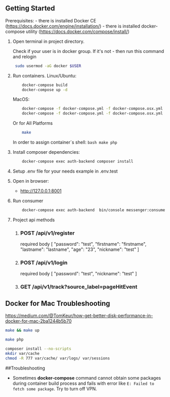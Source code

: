 ## Getting Started

Prerequisites:
    - there is installed Docker CE (https://docs.docker.com/engine/installation/)
    - there is installed docker-compose utility (https://docs.docker.com/compose/install/)

1. Open terminal in project directory.
    
    Check if your user is in docker group. If it's not - then run this command and relogin 
    ```bash
     sudo usermod -aG docker $USER
    ```
2. Run containers.
    Linux/Ubuntu:
    ```bash
        docker-compose build
        docker-compose up -d 
    ```
    
    MacOS:
    ```bash
        docker-compose -f docker-compose.yml -f docker-compose.osx.yml build
        docker-compose -f docker-compose.yml -f docker-compose.osx.yml up -d
    ```
    
    Or for All Platforms
    ```bash
        make
    ```
    
    In order to assign container`s shell:
        ```bash
            make php
        ```
3. Install composer dependencies:
    ```bash
        docker-compose exec auth-backend composer install
    ```

4. Setup .env file for your needs example in .env.test
    

5. Open in browser:
    - http://127.0.0.1:8001

6. Run consumer
    ```bash
        docker-compose exec auth-backend  bin/console messenger:consume-messages amqp
    ```
7. Project api methods
   
   1. ### POST /api/v1/register
      required body
      [
           "password": "test",
           "firstname": "firstname",
           "lastname": "lastname",
           "age": "23",
           "nickname": "test"
      ]
      
   2. ### POST /api/v1/login
      required body
      [
           "password": "test",
           "nickname": "test"
      ]
      
   3. ### GET /api/v1/track?source_label=pageHitEvent


## Docker for Mac Troubleshooting
https://medium.com/@TomKeur/how-get-better-disk-performance-in-docker-for-mac-2ba1244b5b70


```bash
make && make up

make php

composer install --no-scripts
mkdir var/cache
chmod -R 777 var/cache/ var/logs/ var/sessions
```

##Troubleshooting
* Sometimes **docker-compose** command cannot obtain some packages during container build process and fails with error like 
`E: Failed to fetch some package`. Try to turn off VPN.